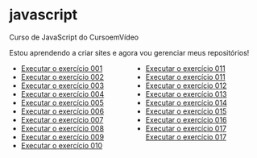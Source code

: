 # javascript
 Curso de JavaScript do CursoemVídeo

Estou aprendendo a criar sites e agora vou gerenciar meus repositórios!

<ul style="columns:2">
<li><a href="https://marcelmenezesr.github.io/javascript/aula04/ex001.html">Executar o exercício 001</a></li>
<li><a href="https://marcelmenezesr.github.io/javascript/aula06/ex002.html">Executar o exercício 002</a></li>
<li><a href="https://marcelmenezesr.github.io/javascript/aula06/ex003.html">Executar o exercício 003</a></li>
<li><a href="https://marcelmenezesr.github.io/javascript/aula06/ex004.html">Executar o exercício 004</a></li>
<li><a href="https://marcelmenezesr.github.io/javascript/aula09/ex005.html">Executar o exercício 005</a></li>
<li><a href="https://marcelmenezesr.github.io/javascript/aula10/ex006.html">Executar o exercício 006</a></li>
<li><a href="https://marcelmenezesr.github.io/javascript/aula10/ex007.html">Executar o exercício 007</a></li>
<li><a href="https://marcelmenezesr.github.io/javascript/aula11/ex008.js">Executar o exercício 008</a></li>
<li><a href="https://marcelmenezesr.github.io/javascript/aula11/ex009.js">Executar o exercício 009</a></li>
<li><a href="https://marcelmenezesr.github.io/javascript/aula11/ex010.html">Executar o exercício 010</a></li>
<li><a href="https://marcelmenezesr.github.io/javascript/aula11/ex011.html">Executar o exercício 011</a></li>
<li><a href="https://marcelmenezesr.github.io/javascript/aula12/ex011.js">Executar o exercício 011</a></li>
<li><a href="https://marcelmenezesr.github.io/javascript/aula12/ex012.js">Executar o exercício 012</a></li>
<li><a href="https://marcelmenezesr.github.io/javascript/aula12/ex013.js">Executar o exercício 013</a></li>
<li><a href="https://marcelmenezesr.github.io/javascript/aula12ex/ex014/ex014.html">Executar o exercício 014</a></li>
<li><a href="https://marcelmenezesr.github.io/javascript/aula12ex/ex015/ex015.html">Executar o exercício 015</a></li>
<li><a href="https://marcelmenezesr.github.io/javascript/aula14ex/ex016/ex016.html">Executar o exercício 016</a></li>
<li><a href="https://marcelmenezesr.github.io/javascript/aula14ex/ex017/ex017.html">Executar o exercício 017</a></li>
<a href="https://marcelmenezesr.github.io/javascript/aula16ex/ex018/ex018.html">Executar o exercício 017</a></li>
</ul>